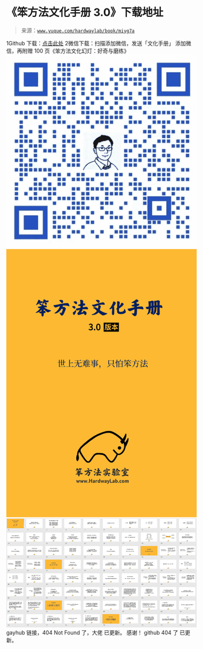 # 《笨方法文化手册 3.0》下载地址

> 来源：[`www.yuque.com/hardwaylab/book/miyg7a`](https://www.yuque.com/hardwaylab/book/miyg7a)

<ne-oli><ne-oli-i>1</ne-oli-i><ne-oli-c class="ne-oli-content" id="u47b5f0c2" data-lake-id="u47b5f0c2"><ne-text id="uab20a667" ne-bold="true">Github 下载</ne-text><ne-text id="uc155323e">：</ne-text>[<ne-text id="uc60ec18f">点击此处</ne-text>](https://github.com/cnfeat/hardwaylab)</ne-oli-c></ne-oli> <ne-oli><ne-oli-i>2</ne-oli-i><ne-oli-c class="ne-oli-content" id="u0f5898d9" data-lake-id="u0f5898d9"><ne-text id="u9c61a53a" ne-bold="true">微信下载：</ne-text><ne-text id="ubc074ccd">扫描添加微信，发送「文化手册」</ne-text></ne-oli-c></ne-oli> <ne-p id="u027e487f" data-lake-id="u027e487f"><ne-text id="ue1718c9d">添加微信，再附赠 100 页《笨方法文化幻灯：好奇与磨练》</ne-text></ne-p> <ne-p id="u9a31a75a" data-lake-id="u9a31a75a"><ne-card data-card-name="image" data-card-type="inline" id="u2f0aa425" data-event-boundary="card" class="ne-spacing-all">![企业微信.jpg](img/b2a15cbd072d361b09a7daf9b001bbf0.png)<ne-card data-card-name="image" data-card-type="inline" id="u153cd7a8" data-event-boundary="card" class="ne-spacing-all">![文化手册 3.0.png](img/b1870d72278e7427eba5ee4325cd505f.png)  <ne-p id="uc4147bbc" data-lake-id="uc4147bbc"><ne-card data-card-name="image" data-card-type="inline" id="u55558eae" data-event-boundary="card" class="ne-spacing-all">![100 页幻灯截图.png](img/b7a182cc4b9ba7fc82fe32adeb726553.png)  <ne-p id="uf40bc8b4" data-lake-id="uf40bc8b4"><ne-text id="ufa3bd843">gayhub 链接，404 Not Found 了，大佬</ne-text></ne-p> <ne-p id="u8a16e6e7" data-lake-id="u8a16e6e7"><ne-text id="u3466aa36">已更新。</ne-text></ne-p> <ne-p id="u9811264b" data-lake-id="u9811264b"><ne-text id="ubb0a99e1">感谢！</ne-text></ne-p> <ne-p id="uc249e98b" data-lake-id="uc249e98b"><ne-text id="u9915e790">github 404 了</ne-text></ne-p> <ne-p id="u8a16e6e7" data-lake-id="u8a16e6e7"><ne-text id="u3466aa36">已更新。</ne-text></ne-p></ne-card></ne-p></ne-card></ne-card></ne-p>